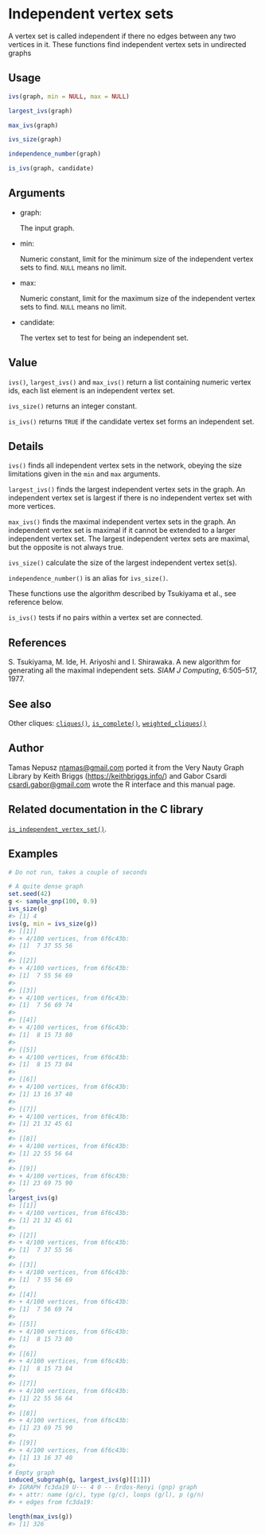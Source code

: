 # Independent vertex sets

A vertex set is called independent if there no edges between any two
vertices in it. These functions find independent vertex sets in
undirected graphs

## Usage

``` r
ivs(graph, min = NULL, max = NULL)

largest_ivs(graph)

max_ivs(graph)

ivs_size(graph)

independence_number(graph)

is_ivs(graph, candidate)
```

## Arguments

- graph:

  The input graph.

- min:

  Numeric constant, limit for the minimum size of the independent vertex
  sets to find. `NULL` means no limit.

- max:

  Numeric constant, limit for the maximum size of the independent vertex
  sets to find. `NULL` means no limit.

- candidate:

  The vertex set to test for being an independent set.

## Value

`ivs()`, `largest_ivs()` and `max_ivs()` return a list containing
numeric vertex ids, each list element is an independent vertex set.

`ivs_size()` returns an integer constant.

`is_ivs()` returns `TRUE` if the candidate vertex set forms an
independent set.

## Details

`ivs()` finds all independent vertex sets in the network, obeying the
size limitations given in the `min` and `max` arguments.

`largest_ivs()` finds the largest independent vertex sets in the graph.
An independent vertex set is largest if there is no independent vertex
set with more vertices.

`max_ivs()` finds the maximal independent vertex sets in the graph. An
independent vertex set is maximal if it cannot be extended to a larger
independent vertex set. The largest independent vertex sets are maximal,
but the opposite is not always true.

`ivs_size()` calculate the size of the largest independent vertex
set(s).

`independence_number()` is an alias for `ivs_size()`.

These functions use the algorithm described by Tsukiyama et al., see
reference below.

`is_ivs()` tests if no pairs within a vertex set are connected.

## References

S. Tsukiyama, M. Ide, H. Ariyoshi and I. Shirawaka. A new algorithm for
generating all the maximal independent sets. *SIAM J Computing*,
6:505–517, 1977.

## See also

Other cliques: [`cliques()`](https://r.igraph.org/reference/cliques.md),
[`is_complete()`](https://r.igraph.org/reference/is_complete.md),
[`weighted_cliques()`](https://r.igraph.org/reference/weighted_cliques.md)

## Author

Tamas Nepusz <ntamas@gmail.com> ported it from the Very Nauty Graph
Library by Keith Briggs (<https://keithbriggs.info/>) and Gabor Csardi
<csardi.gabor@gmail.com> wrote the R interface and this manual page.

## Related documentation in the C library

[`is_independent_vertex_set()`](https://igraph.org/c/html/latest/igraph-Cliques.html#igraph_is_independent_vertex_set).

## Examples

``` r
# Do not run, takes a couple of seconds

# A quite dense graph
set.seed(42)
g <- sample_gnp(100, 0.9)
ivs_size(g)
#> [1] 4
ivs(g, min = ivs_size(g))
#> [[1]]
#> + 4/100 vertices, from 6f6c43b:
#> [1]  7 37 55 56
#> 
#> [[2]]
#> + 4/100 vertices, from 6f6c43b:
#> [1]  7 55 56 69
#> 
#> [[3]]
#> + 4/100 vertices, from 6f6c43b:
#> [1]  7 56 69 74
#> 
#> [[4]]
#> + 4/100 vertices, from 6f6c43b:
#> [1]  8 15 73 80
#> 
#> [[5]]
#> + 4/100 vertices, from 6f6c43b:
#> [1]  8 15 73 84
#> 
#> [[6]]
#> + 4/100 vertices, from 6f6c43b:
#> [1] 13 16 37 40
#> 
#> [[7]]
#> + 4/100 vertices, from 6f6c43b:
#> [1] 21 32 45 61
#> 
#> [[8]]
#> + 4/100 vertices, from 6f6c43b:
#> [1] 22 55 56 64
#> 
#> [[9]]
#> + 4/100 vertices, from 6f6c43b:
#> [1] 23 69 75 90
#> 
largest_ivs(g)
#> [[1]]
#> + 4/100 vertices, from 6f6c43b:
#> [1] 21 32 45 61
#> 
#> [[2]]
#> + 4/100 vertices, from 6f6c43b:
#> [1]  7 37 55 56
#> 
#> [[3]]
#> + 4/100 vertices, from 6f6c43b:
#> [1]  7 55 56 69
#> 
#> [[4]]
#> + 4/100 vertices, from 6f6c43b:
#> [1]  7 56 69 74
#> 
#> [[5]]
#> + 4/100 vertices, from 6f6c43b:
#> [1]  8 15 73 80
#> 
#> [[6]]
#> + 4/100 vertices, from 6f6c43b:
#> [1]  8 15 73 84
#> 
#> [[7]]
#> + 4/100 vertices, from 6f6c43b:
#> [1] 22 55 56 64
#> 
#> [[8]]
#> + 4/100 vertices, from 6f6c43b:
#> [1] 23 69 75 90
#> 
#> [[9]]
#> + 4/100 vertices, from 6f6c43b:
#> [1] 13 16 37 40
#> 
# Empty graph
induced_subgraph(g, largest_ivs(g)[[1]])
#> IGRAPH fc3da19 U--- 4 0 -- Erdos-Renyi (gnp) graph
#> + attr: name (g/c), type (g/c), loops (g/l), p (g/n)
#> + edges from fc3da19:

length(max_ivs(g))
#> [1] 326
```
